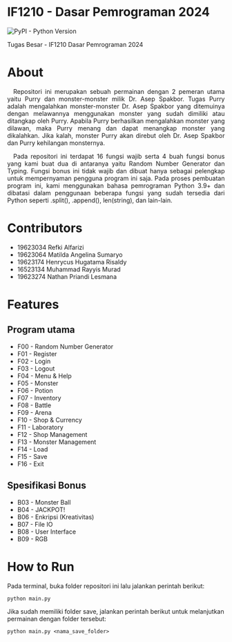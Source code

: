 # IF1210 - Dasar Pemrograman 2024
![PyPI - Python Version](https://img.shields.io/badge/Python-3.9-blue)

Tugas Besar - IF1210 Dasar Pemrograman 2024

# About
<p align="justify">
&emsp;Repositori ini merupakan sebuah permainan dengan 2 pemeran utama yaitu Purry dan monster-monster milik Dr. Asep Spakbor. Tugas Purry adalah mengalahkan monster-monster Dr. Asep Spakbor yang ditemuinya dengan melawannya menggunakan monster yang sudah dimiliki atau ditangkap oleh Purry. Apabila Purry berhasilkan mengalahkan monster yang dilawan, maka Purry menang dan dapat menangkap monster yang dikalahkan. Jika kalah, monster Purry akan direbut oleh Dr. Asep Spakbor dan Purry kehilangan monsternya.
</p>
<p align="justify">
&emsp;Pada repositori ini terdapat 16 fungsi wajib serta 4 buah fungsi bonus yang kami buat dua di antaranya yaitu Random Number Generator dan Typing. Fungsi bonus ini tidak wajib dan dibuat hanya sebagai pelengkap untuk mempernyaman pengguna program ini saja. Pada proses pembuatan program ini, kami menggunakan bahasa pemrograman Python 3.9+ dan dibatasi dalam penggunaan beberapa fungsi yang sudah tersedia dari Python seperti .split(), .append(), len(string), dan lain-lain.
</p>

# Contributors
* 19623034	Refki Alfarizi
* 19623064	Matilda Angelina Sumaryo
* 19623174	Henrycus Hugatama Risaldy
* 16523134	Muhammad Rayyis Murad
* 19623274	Nathan Priandi Lesmana
  
# Features
## Program utama	
* F00 - Random Number Generator
* F01 - Register
* F02 - Login
* F03 - Logout
* F04 - Menu & Help
* F05 - Monster
* F06 - Potion
* F07 - Inventory
* F08 - Battle
* F09 - Arena
* F10 - Shop & Currency
* F11 - Laboratory
* F12 - Shop Management
* F13 - Monster Management
* F14 - Load
* F15 - Save
* F16 - Exit
    
## Spesifikasi Bonus	
* B03 - Monster Ball
* B04 - JACKPOT!
* B06 - Enkripsi (Kreativitas)
* B07 - File IO
* B08 - User Interface
* B09 - RGB 

# How to Run
Pada terminal, buka folder repositori ini lalu jalankan perintah berikut:
```console
python main.py
```
Jika sudah memiliki folder save, jalankan perintah berikut untuk melanjutkan permainan dengan folder tersebut:
```console
python main.py <nama_save_folder>
```
